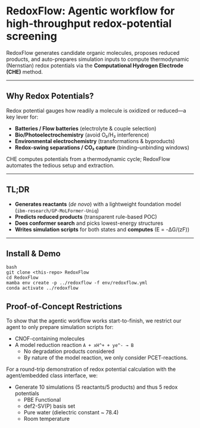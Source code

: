 # RedoxFlow: Agentic workflow for high-throughput redox-potential screening 


RedoxFlow generates candidate organic molecules, proposes reduced products, and auto-prepares simulation inputs to compute thermodynamic (Nernstian) redox potentials via the **Computational Hydrogen Electrode (CHE)** method.

---

## Why Redox Potentials?
Redox potential gauges how readily a molecule is oxidized or reduced—a key lever for:
- **Batteries / Flow batteries** (electrolyte & couple selection)
- **Bio/Photoelectrochemistry** (avoid O₂/H₂ interference)
- **Environmental electrochemistry** (transformations & byproducts)
- **Redox-swing separations / CO₂ capture** (binding–unbinding windows)

CHE computes potentials from a thermodynamic cycle; RedoxFlow automates the tedious setup and extraction.

---

## TL;DR
- **Generates reactants** (_de novo_) with a lightweight foundation model (`ibm-research/GP-MoLFormer-Uniq`)
- **Predicts reduced products** (transparent rule-based POC)
- **Does conformer search** and picks lowest-energy structures
- **Writes simulation scripts** for both states and **computes** \(E = -ΔG/(zF)\)

---

## Install & Demo

```
bash
git clone <this-repo> RedoxFlow
cd RedoxFlow
mamba env create -p ../redoxflow -f env/redoxflow.yml
conda activate ../redoxflow
```

## Proof-of-Concept Restrictions

To show that the agentic workflow works start-to-finish, we restrict our agent to only prepare simulation scripts for:
* CNOF-containing molecules
* A model reduction reaction `A + xH^+ + ye^- → B`
    * No degradation products considered
    * By nature of the model reaction, we only consider PCET-reactions.

For a round-trip demonstration of redox potential calculation with the agent/embedded class interface, we:
* Generate 10 simulations (5 reactants/5 products) and thus 5 redox potentials
    * PBE Functional
    * def2-SV(P) basis set
    * Pure water (dielectric constant ~ 78.4)
    * Room temperature
